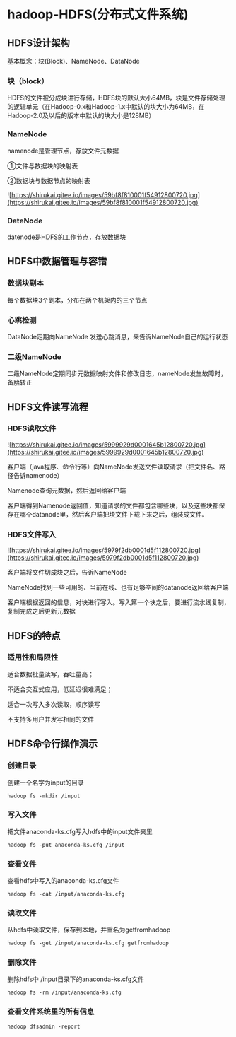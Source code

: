 # hadoop-HDFS(分布式文件系统) 

## HDFS设计架构 

基本概念：块(Block)、NameNode、DataNode

### 块（block） 

HDFS的文件被分成块进行存储，HDFS块的默认大小64MB，块是文件存储处理的逻辑单元（在Hadoop-0.x和Hadoop-1.x中默认的块大小为64MB，在Hadoop-2.0及以后的版本中默认的块大小是128MB）

### NameNode 

namenode是管理节点，存放文件元数据

①文件与数据块的映射表

②数据块与数据节点的映射表



![https://shirukai.gitee.io/images/59bf8f810001f54912800720.jpg](https://shirukai.gitee.io/images/59bf8f810001f54912800720.jpg)



### DateNode 

datenode是HDFS的工作节点，存放数据块

## HDFS中数据管理与容错 

### 数据块副本

每个数据块3个副本，分布在两个机架内的三个节点

### 心跳检测 

DataNode定期向NameNode 发送心跳消息，来告诉NameNode自己的运行状态

### 二级NameNode 

二级NameNode定期同步元数据映射文件和修改日志，nameNode发生故障时，备胎转正

## HDFS文件读写流程 

### HDFS读取文件

![https://shirukai.gitee.io/images/5999929d0001645b12800720.jpg](https://shirukai.gitee.io/images/5999929d0001645b12800720.jpg)



客户端（java程序、命令行等）向NameNode发送文件读取请求（把文件名、路径告诉namenode）

Namenode查询元数据，然后返回给客户端

客户端得到Namenode返回值，知道请求的文件都包含哪些块，以及这些块都保存在哪个datanode里，然后客户端把块文件下载下来之后，组装成文件。



### HDFS文件写入 

![https://shirukai.gitee.io/images/5979f2db0001d5f112800720.jpg](https://shirukai.gitee.io/images/5979f2db0001d5f112800720.jpg)



客户端将文件切成块之后，告诉NameNode

NameNode找到一些可用的、当前在线、也有足够空间的datanode返回给客户端

客户端根据返回的信息，对块进行写入。写入第一个块之后，要进行流水线复制，复制完成之后更新元数据

## HDFS的特点 

### 适用性和局限性 

适合数据批量读写，吞吐量高；

不适合交互式应用，低延迟很难满足；



适合一次写入多次读取，顺序读写

不支持多用户并发写相同的文件



## HDFS命令行操作演示 

### 创建目录 

创建一个名字为input的目录

```
hadoop fs -mkdir /input
```

### 写入文件 

把文件anaconda-ks.cfg写入hdfs中的input文件夹里

```
hadoop fs -put anaconda-ks.cfg /input
```

### 查看文件 

查看hdfs中写入的anaconda-ks.cfg文件

```
hadoop fs -cat /input/anaconda-ks.cfg
```

### 读取文件 

从hdfs中读取文件，保存到本地，并重名为getfromhadoop

```
hadoop fs -get /input/anaconda-ks.cfg getfromhadoop
```

### 删除文件 

删除hdfs中 /input目录下的anaconda-ks.cfg文件

```
hadoop fs -rm /input/anaconda-ks.cfg
```

### 查看文件系统里的所有信息 

```
hadoop dfsadmin -report
```

